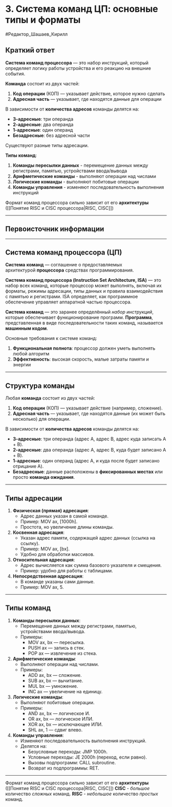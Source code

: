 # 3. Система команд ЦП: основные типы и форматы

#Редактор_Шашаев_Кирилл

## Краткий ответ

**Система команд процессора** — это набор инструкций, который определяет логику работы устройства и его реакцию на внешние события.

**Команда** состоит из двух частей:
1. **Код операции** (КОП) — указывает действие, которое нужно сделать
2. **Адресная часть** — указывает, где находятся данные для операции

В зависимости от **количества адресов** команды делятся на:
- **3-адресные**: три операнда
- **2-адресные**: два операнда
- **1-адресные**: один операнд
- **Безадресные**: без адресной части

Существуют разные типы адресации.

**Типы команд**:
1. **Команды пересылки данных** - перемещение данных между регистрами, памятью, устройствами ввода/вывода
2. **Арифметические команды** - выполняют операции над числами
3. **Логические команды** - выполняют побитовые операции
4. **Команды управления** - изменяют последовательность выполнения инструкций

Формат команд процессора сильно зависит от его **архитектуры** ([[Понятие RISC и CISC процессора|RISC, CISC]])

---
## Первоисточник информации
---
## Система команд процессора (ЦП)

**Система** **команд** — соглашение о предоставляемых архитектурой **процессора** средствах программирования.

**Система команд процессора (Instruction Set Architecture, ISA)** — это набор всех команд, которые процессор может выполнять, включая их форматы, режимы адресации, типы данных и правила взаимодействия с памятью и регистрами. ISA определяет, как программное обеспечение управляет аппаратной частью процессора.

**Система команд** — это заранее определённый *набор инструкций*, которые обеспечивает функционирование программ. **Программа**, представленная в виде последовательности таких команд, называется **машинным кодом**.

Основные требования к системе команд:
1. **Функциональная полнота**: процессор должен уметь выполнять любой алгоритм
2. **Эффективность**: высокая скорость, малые затраты памяти и энергии

---
## Структура команды

Любая **команда** состоит из двух частей:
1. **Код операции** (КОП) — указывает действие (например, сложение).
2. **Адресная часть** — указывает, где находятся данные (их может быть несколько) для операции.

В зависимости от **количества адресов** команды делятся на:
- **3-адресные**: три операнда (адрес A, адрес B, адрес куда записать A + B).
- **2-адресные**: два операнда (адрес A, адрес B, куда будет записано A + B).
- **1-адресные**: один операнд (адрес A, и куда после будет записано отрицание A).
- **Безадресные**: данные расположены в **фиксированных местах** или просто **команда ожидания**.

---
## Типы адресации

1. **Физическая (прямая) адресация**:
	- Адрес данных указан в самой команде.
	- Пример: MOV ax, [1000h].
	- Простота, но увеличение длины команды.
2. **Косвенная адресация**:
	- Указан адрес памяти, содержащей адрес данных (ссылка на ссылку).
	- Пример: MOV ax, [bx].
	- Удобно для обработки массивов.
3. **Относительная адресация**:
	- Адрес вычисляется как сумма базового указателя и смещения.
	- Пример: удобно для работы с таблицами.
4. **Непосредственная адресация**:
	- В команде указаны сами данные.
	- Пример: MOV ax, 5.

---
## Типы команд

1. **Команды пересылки данных**:
	- Перемещение данных между регистрами, памятью, устройствами ввода/вывода.
	- Примеры:
		- MOV ax, bx — пересылка.
		- PUSH ax — запись в стек.
		- POP ax — извлечение из стека.
2. **Арифметические команды**:
	- Выполняют операции над числами.
	- Примеры:
		- ADD ax, bx — сложение.
		- SUB ax, bx — вычитание.
		- MUL bx — умножение.
		- INC ax — увеличение на единицу.
3. **Логические команды**:
	- Выполняют побитовые операции.
	- Примеры:
		- AND ax, bx — логическое И.
		- OR ax, bx — логическое ИЛИ.
		- XOR ax, bx — исключающее ИЛИ.
		- SHL ax, 1 — сдвиг влево.
4. **Команды управления**:
	- Изменяют последовательность выполнения инструкций.
	- Делятся на:
		- Безусловные переходы: JMP 1000h.
		- Условные переходы: JE 2000h (переход, если равно).
		- Вызовы подпрограмм: CALL subroutine.
		- Возврат из подпрограммы: RET.

---
Формат команд процессора сильно зависит от его **архитектуры** ([[Понятие RISC и CISC процессора|RISC, CISC]])
**CISC** - *большое* количество *сложных* команд.
**RISC** - *небольшое* количество *простых* команд.